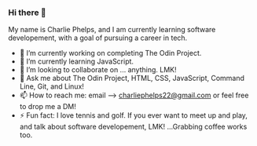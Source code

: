 ### Hi there 👋

My name is Charlie Phelps, and I am currently learning software developement, with a goal of pursuing a career in tech. 

- 🔭 I’m currently working on completing The Odin Project.
- 🌱 I’m currently learning JavaScript.
- 👯 I’m looking to collaborate on ... anything. LMK!
- 💬 Ask me about The Odin Project, HTML, CSS, JavaScript, Command Line, Git, and Linux!
- 📫 How to reach me: email --> charliephelps22@gmail.com or feel free to drop me a DM!
- ⚡ Fun fact: I love tennis and golf. If you ever want to meet up and play, and talk about software developement, LMK! ...Grabbing coffee works too.


